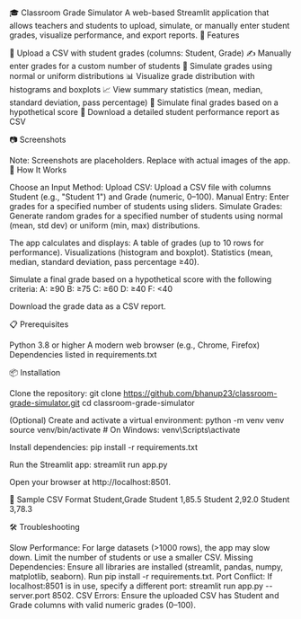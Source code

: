 🎓 Classroom Grade Simulator
A web-based Streamlit application that allows teachers and students to upload, simulate, or manually enter student grades, visualize performance, and export reports.
🚀 Features

📁 Upload a CSV with student grades (columns: Student, Grade)
✍️ Manually enter grades for a custom number of students
🎲 Simulate grades using normal or uniform distributions
📊 Visualize grade distribution with histograms and boxplots
📈 View summary statistics (mean, median, standard deviation, pass percentage)
🧮 Simulate final grades based on a hypothetical score
📝 Download a detailed student performance report as CSV

📷 Screenshots



Note: Screenshots are placeholders. Replace with actual images of the app.
🧠 How It Works

Choose an Input Method:
Upload CSV: Upload a CSV file with columns Student (e.g., "Student 1") and Grade (numeric, 0–100).
Manual Entry: Enter grades for a specified number of students using sliders.
Simulate Grades: Generate random grades for a specified number of students using normal (mean, std dev) or uniform (min, max) distributions.


The app calculates and displays:
A table of grades (up to 10 rows for performance).
Visualizations (histogram and boxplot).
Statistics (mean, median, standard deviation, pass percentage ≥40).


Simulate a final grade based on a hypothetical score with the following criteria:
A: ≥90
B: ≥75
C: ≥60
D: ≥40
F: <40


Download the grade data as a CSV report.

📋 Prerequisites

Python 3.8 or higher
A modern web browser (e.g., Chrome, Firefox)
Dependencies listed in requirements.txt

📦 Installation

Clone the repository:
git clone https://github.com/bhanup23/classroom-grade-simulator.git
cd classroom-grade-simulator


(Optional) Create and activate a virtual environment:
python -m venv venv
source venv/bin/activate  # On Windows: venv\Scripts\activate


Install dependencies:
pip install -r requirements.txt


Run the Streamlit app:
streamlit run app.py


Open your browser at http://localhost:8501.


📝 Sample CSV Format
Student,Grade
Student 1,85.5
Student 2,92.0
Student 3,78.3

🛠️ Troubleshooting

Slow Performance: For large datasets (>1000 rows), the app may slow down. Limit the number of students or use a smaller CSV.
Missing Dependencies: Ensure all libraries are installed (streamlit, pandas, numpy, matplotlib, seaborn). Run pip install -r requirements.txt.
Port Conflict: If localhost:8501 is in use, specify a different port: streamlit run app.py --server.port 8502.
CSV Errors: Ensure the uploaded CSV has Student and Grade columns with valid numeric grades (0–100).

